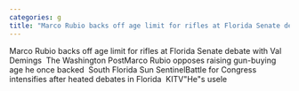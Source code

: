 ```yaml
---
categories: g
title: "Marco Rubio backs off age limit for rifles at Florida Senate debate with Val Demings  The Washington Post"
---
```

Marco Rubio backs off age limit for rifles at Florida Senate debate with Val Demings&nbsp;&nbsp;The Washington PostMarco Rubio opposes raising gun-buying age he once backed&nbsp;&nbsp;South Florida Sun SentinelBattle for Congress intensifies after heated debates in Florida&nbsp;&nbsp;KITV"He"s usele